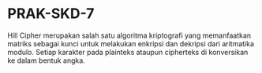 # PRAK-SKD-7
Hill Cipher merupakan salah satu algoritma kriptografi yang memanfaatkan matriks sebagai kunci untuk melakukan enkripsi dan dekripsi dari aritmatika modulo. Setiap karakter pada plainteks ataupun cipherteks di konversikan ke dalam bentuk angka.
